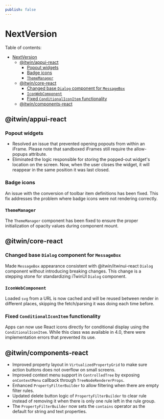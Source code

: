 ```yaml
---
publish: false
---
```


# NextVersion

Table of contents:

- [NextVersion](#nextversion)
  - [@itwin/appui-react](#itwinappui-react)
    - [Popout widgets](#popout-widgets)
    - [Badge icons](#badge-icons)
    - [`ThemeManager`](#thememanager)
  - [@itwin/core-react](#itwincore-react)
    - [Changed base `Dialog` component for `MessageBox`](#changed-base-dialog-component-for-messagebox)
    - [`IconWebComponent`](#iconwebcomponent)
    - [Fixed `ConditionalIconItem` functionality](#fixed-conditionaliconitem-functionality)
  - [@itwin/components-react](#itwincomponents-react)

## @itwin/appui-react

### Popout widgets

- Resolved an issue that prevented opening popouts from within an iFrame. Please note that sandboxed iFrames still require the allow-popups attribute.
- Eliminated the logic responsible for storing the popped-out widget's location on the screen. Now, when the user closes the widget, it will reappear in the same position it was last closed.

### Badge icons

An issue with the conversion of toolbar item definitions has been fixed. This fix addresses the problem where badge icons were not rendering correctly.

### `ThemeManager`

The `ThemeManager` component has been fixed to ensure the proper initialization of opacity values during component mount.

## @itwin/core-react

### Changed base `Dialog` component for `MessageBox`

Made `MessageBox` appearance consistent with @itwin/itwinui-react `Dialog` component without introducing breaking changes. This change is a stepping stone for standardizing iTwinUI `Dialog` component.

### `IconWebComponent`

Loaded `svg` from a URL is now cached and will be reused between render in different places, skipping the fetch/parsing it was doing each time before.

### Fixed `ConditionalIconItem` functionality

Apps can now use React icons directly for conditional display using the `ConditionalIconItem`. While this class was available in 4.0, there were implementation errors that prevented its use.

## @itwin/components-react

- Improved property layout in `VirtualizedPropertyGrid` to make sure action buttons does not overflow on small screens.
- Improved context menu support in `ControlledTree` by exposing `onContextMenu` callback through `TreeNodeRendererProps`.
- Enhanced `PropertyFilterBuilder` to allow filtering when there are empty filter rules.
- Updated delete button logic of `PropertyFilterBuilder` to clear rule instead of removing it when there is only one rule left in the rule group.
- The `PropertyFilterBuilder` now sets the `contains` operator as the default for string and text properties.
